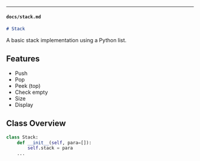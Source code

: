 
---

#### `docs/stack.md`

```markdown
# Stack
```
A basic stack implementation using a Python list.

## Features

- Push
- Pop
- Peek (top)
- Check empty
- Size
- Display

## Class Overview

```python
class Stack:
    def __init__(self, para=[]):
        self.stack = para
    ...
```